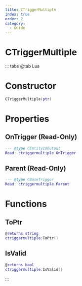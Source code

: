 ```yaml
---
title: CTriggerMultiple
index: true
order: 2
category:
  - Guide
---
```


# CTriggerMultiple

::: tabs
@tab Lua
# Constructor
```lua
CTriggerMultiple(ptr)
```
# Properties
## OnTrigger (Read-Only)
```lua
--- @type CEntityIOOutput
Read: ctriggermultiple.OnTrigger
```
## Parent (Read-Only)
```lua
--- @type CBaseTrigger
Read: ctriggermultiple.Parent
```
# Functions
## ToPtr
```lua
@returns string
ctriggermultiple:ToPtr()
```
## IsValid
```lua
@returns bool
ctriggermultiple:IsValid()
```

:::